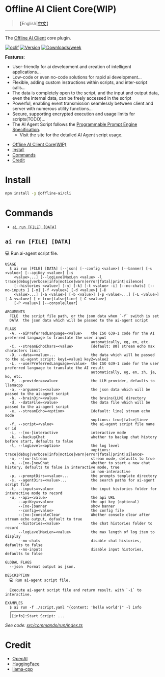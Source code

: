 # Offline AI Client Core(WIP)

> 【English|[中文](./README.cn.md)】
---
The [Offline AI Client](https://npmjs.org/package/@offline-ai/cli) core plugin.

[![oclif](https://img.shields.io/badge/cli-oclif-brightgreen.svg)](https://oclif.io)
[![Version](https://img.shields.io/npm/v/%40offline-ai%2Fcli.svg)](https://npmjs.org/package/@offline-ai/cli)
[![Downloads/week](https://img.shields.io/npm/dw/%40offline-ai%2Fcli.svg)](https://npmjs.org/package/@offline-ai/cli)

**Features**:

* User-friendly for ai development and creation of intelligent applications...
* Low-code or even no-code solutions for rapid ai development...
* Flexible, adding custom instructions within scripts, and inter-script calls...
* The data is completely open to the script, and the input and output data, even the internal data, can be freely accessed in the script
* Powerful, enabling event transmission seamlessly between client and server with numerous utility functions...
* Secure, supporting encrypted execution and usage limits for scripts(TODO)...
* The AI Agent Script follows the [Programmable Prompt Engine Specification](https://github.com/offline-ai/ppe).
  * Visit the site for the detailed AI Agent script usage.

<!-- toc -->
* [Offline AI Client Core(WIP)](#offline-ai-client-corewip)
* [Install](#install)
* [Commands](#commands)
* [Credit](#credit)
<!-- tocstop -->


# Install

```bash
npm install -g @offline-ai/cli
```

# Commands

<!-- commands -->
* [`ai run [FILE] [DATA]`](#ai-run-file-data)

## `ai run [FILE] [DATA]`

💻 Run ai-agent script file.

```
USAGE
  $ ai run [FILE] [DATA] [--json] [--config <value>] [--banner] [-u <value>] [--apiKey <value>] [-s
    <value>...] [--logLevelMaxLen <value> -l trace|debug|verbose|info|notice|warn|error|fatal|print|silence]
    [--histories <value>] [-n] [-k] [-t <value> -i] [--no-chats] [--no-inputs ] [-m] [-f <value>] [-d <value>] [-D
    <value>...] [-a <value>] [-b <value>] [-p <value>...] [-L <value>] [-A <value>] [-e true|false|line] [-C <value>]
    [-P <value>] [--consoleClear]

ARGUMENTS
  FILE  the script file path, or the json data when `-f` switch is set
  DATA  the json data which will be passed to the ai-agent script

FLAGS
  -A, --aiPreferredLanguage=<value>    the ISO 639-1 code for the AI preferred language to translate the user input
                                       automatically, eg, en, etc.
  -C, --streamEchoChars=<value>        [default: 80] stream echo max characters limit
  -D, --data=<value>...                the data which will be passed to the ai-agent script: key1=value1 key2=value2
  -L, --userPreferredLanguage=<value>  the ISO 639-1 code for the user preferred language to translate the AI result
                                       automatically, eg, en, zh, ja, ko, etc.
  -P, --provider=<value>               the LLM provider, defaults to llamacpp
  -a, --arguments=<value>              the json data which will be passed to the ai-agent script
  -b, --brainDir=<value>               the brains(LLM) directory
  -d, --dataFile=<value>               the data file which will be passed to the ai-agent script
  -e, --streamEcho=<option>            [default: line] stream echo mode
                                       <options: true|false|line>
  -f, --script=<value>                 the ai-agent script file name or id
  -i, --[no-]interactive               interactive mode
  -k, --backupChat                     whether to backup chat history before start, defaults to false
  -l, --logLevel=<option>              the log level
                                       <options: trace|debug|verbose|info|notice|warn|error|fatal|print|silence>
  -m, --[no-]stream                    stream mode, defaults to true
  -n, --[no-]newChat                   whether to start a new chat history, defaults to false in interactive mode, true
                                       in non-interactive
  -p, --promptDirs=<value>...          the prompts template directory
  -s, --agentDirs=<value>...           the search paths for ai-agent script file
  -t, --inputs=<value>                 the input histories folder for interactive mode to record
  -u, --api=<value>                    the api URL
      --apiKey=<value>                 the api key (optional)
      --[no-]banner                    show banner
      --config=<value>                 the config file
      --[no-]consoleClear              Whether console clear after stream echo output, default to true
      --histories=<value>              the chat histories folder to record
      --logLevelMaxLen=<value>         the max length of log item to display
      --no-chats                       disable chat histories, defaults to false
      --no-inputs                      disable input histories, defaults to false

GLOBAL FLAGS
  --json  Format output as json.

DESCRIPTION
  💻 Run ai-agent script file.

  Execute ai-agent script file and return result. with `-i` to interactive.

EXAMPLES
  $ ai run -f ./script.yaml "{content: 'hello world'}" -l info
  ┌────────────────────
  │[info]:Start Script: ...
```

_See code: [src/commands/run/index.ts](https://github.com/offline-ai/cli-plugin-core.js/blob/v0.10.1/src/commands/run/index.ts)_
<!-- commandsstop -->

# Credit

* [OpenAI](https://openai.com/)
* [HuggingFace](https://huggingface.co/)
* [llama-cpp](https://github.com/ggerganov/llama.cpp)
